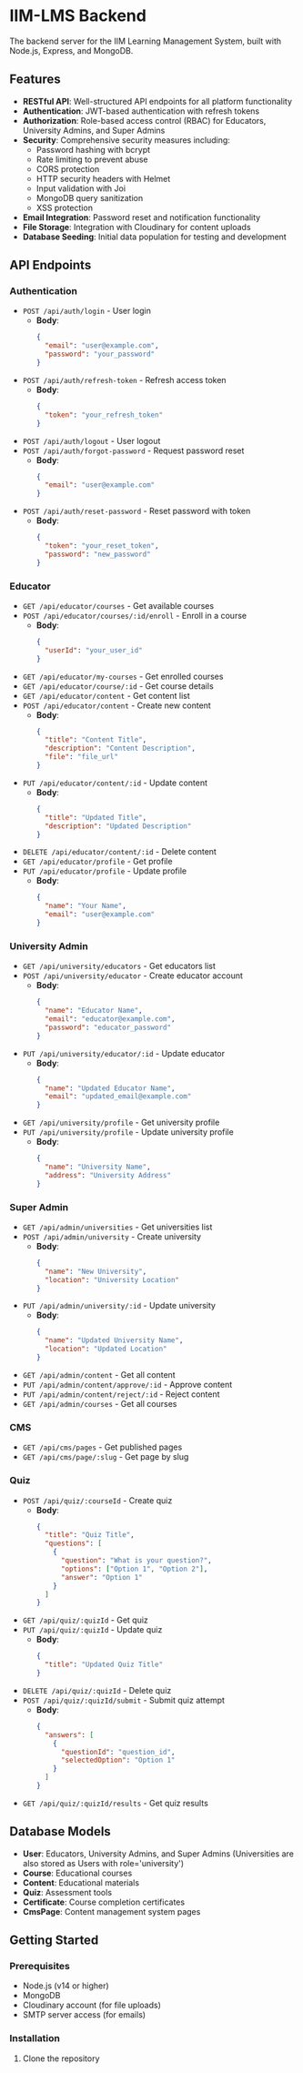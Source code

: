 # IIM-LMS Backend

The backend server for the IIM Learning Management System, built with Node.js, Express, and MongoDB.

## Features

- **RESTful API**: Well-structured API endpoints for all platform functionality
- **Authentication**: JWT-based authentication with refresh tokens
- **Authorization**: Role-based access control (RBAC) for Educators, University Admins, and Super Admins
- **Security**: Comprehensive security measures including:
  - Password hashing with bcrypt
  - Rate limiting to prevent abuse
  - CORS protection
  - HTTP security headers with Helmet
  - Input validation with Joi
  - MongoDB query sanitization
  - XSS protection
- **Email Integration**: Password reset and notification functionality
- **File Storage**: Integration with Cloudinary for content uploads
- **Database Seeding**: Initial data population for testing and development

## API Endpoints

### Authentication
- `POST /api/auth/login` - User login
  - **Body**:
    ```json
    {
      "email": "user@example.com",
      "password": "your_password"
    }
    ```
- `POST /api/auth/refresh-token` - Refresh access token
  - **Body**:
    ```json
    {
      "token": "your_refresh_token"
    }
    ```
- `POST /api/auth/logout` - User logout
- `POST /api/auth/forgot-password` - Request password reset
  - **Body**:
    ```json
    {
      "email": "user@example.com"
    }
    ```
- `POST /api/auth/reset-password` - Reset password with token
  - **Body**:
    ```json
    {
      "token": "your_reset_token",
      "password": "new_password"
    }
    ```

### Educator
- `GET /api/educator/courses` - Get available courses
- `POST /api/educator/courses/:id/enroll` - Enroll in a course
  - **Body**:
    ```json
    {
      "userId": "your_user_id"
    }
    ```
- `GET /api/educator/my-courses` - Get enrolled courses
- `GET /api/educator/course/:id` - Get course details
- `GET /api/educator/content` - Get content list
- `POST /api/educator/content` - Create new content
  - **Body**:
    ```json
    {
      "title": "Content Title",
      "description": "Content Description",
      "file": "file_url"
    }
    ```
- `PUT /api/educator/content/:id` - Update content
  - **Body**:
    ```json
    {
      "title": "Updated Title",
      "description": "Updated Description"
    }
    ```
- `DELETE /api/educator/content/:id` - Delete content
- `GET /api/educator/profile` - Get profile
- `PUT /api/educator/profile` - Update profile
  - **Body**:
    ```json
    {
      "name": "Your Name",
      "email": "user@example.com"
    }
    ```

### University Admin
- `GET /api/university/educators` - Get educators list
- `POST /api/university/educator` - Create educator account
  - **Body**:
    ```json
    {
      "name": "Educator Name",
      "email": "educator@example.com",
      "password": "educator_password"
    }
    ```
- `PUT /api/university/educator/:id` - Update educator
  - **Body**:
    ```json
    {
      "name": "Updated Educator Name",
      "email": "updated_email@example.com"
    }
    ```
- `GET /api/university/profile` - Get university profile
- `PUT /api/university/profile` - Update university profile
  - **Body**:
    ```json
    {
      "name": "University Name",
      "address": "University Address"
    }
    ```

### Super Admin
- `GET /api/admin/universities` - Get universities list
- `POST /api/admin/university` - Create university
  - **Body**:
    ```json
    {
      "name": "New University",
      "location": "University Location"
    }
    ```
- `PUT /api/admin/university/:id` - Update university
  - **Body**:
    ```json
    {
      "name": "Updated University Name",
      "location": "Updated Location"
    }
    ```
- `GET /api/admin/content` - Get all content
- `PUT /api/admin/content/approve/:id` - Approve content
- `PUT /api/admin/content/reject/:id` - Reject content
- `GET /api/admin/courses` - Get all courses

### CMS
- `GET /api/cms/pages` - Get published pages
- `GET /api/cms/page/:slug` - Get page by slug

### Quiz
- `POST /api/quiz/:courseId` - Create quiz
  - **Body**:
    ```json
    {
      "title": "Quiz Title",
      "questions": [
        {
          "question": "What is your question?",
          "options": ["Option 1", "Option 2"],
          "answer": "Option 1"
        }
      ]
    }
    ```
- `GET /api/quiz/:quizId` - Get quiz
- `PUT /api/quiz/:quizId` - Update quiz
  - **Body**:
    ```json
    {
      "title": "Updated Quiz Title"
    }
    ```
- `DELETE /api/quiz/:quizId` - Delete quiz
- `POST /api/quiz/:quizId/submit` - Submit quiz attempt
  - **Body**:
    ```json
    {
      "answers": [
        {
          "questionId": "question_id",
          "selectedOption": "Option 1"
        }
      ]
    }
    ```
- `GET /api/quiz/:quizId/results` - Get quiz results

## Database Models

- **User**: Educators, University Admins, and Super Admins (Universities are also stored as Users with role='university')
- **Course**: Educational courses
- **Content**: Educational materials
- **Quiz**: Assessment tools
- **Certificate**: Course completion certificates
- **CmsPage**: Content management system pages

## Getting Started

### Prerequisites
- Node.js (v14 or higher)
- MongoDB
- Cloudinary account (for file uploads)
- SMTP server access (for emails)

### Installation

1. Clone the repository
